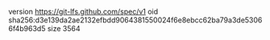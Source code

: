 version https://git-lfs.github.com/spec/v1
oid sha256:d3e139da2ae2132efbdd9064381550024f6e8ebcc62ba79a3de53066f4b963d5
size 3564
